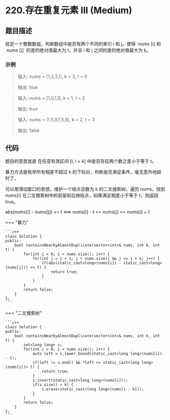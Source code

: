# 220.存在重复元素 III (Medium)

## 题目描述

给定一个整数数组，判断数组中是否有两个不同的索引 i 和 j，使得  nums [i] 和  nums [j]  的差的绝对值最大为 t，并且 i 和 j 之间的差的绝对值最大为 ķ。

### 示例

> 输入: nums = [1,2,3,1], k = 3, t = 0
>
> 输出: true

> 输入: nums = [1,0,1,1], k = 1, t = 2
>
> 输出: true

> 输入: nums = [1,5,9,1,5,9], k = 2, t = 3
>
> 输出: false

## 代码

题目的意思就是 在任意有效区间 [i, i + k] 中是否存在两个数之差小于等于 t。

暴力方法是枚举所有相差不超过 k 的下标对，判断是否满足条件，毫无意外地超时了。

可以用滑动窗口的思想，维护一个结点总数为 k 的二叉搜索树，遍历 nums，找到 nums[i] 在二叉搜索树中的前驱和后继结点，如果满足相差小于等于 t，则返回 true。

abs(nums[i] - nums[j]) <= t <==> nums[i] - t <= nums[j] <= nums[i] + t

=== "暴力"

    ```c++
    class Solution {
    public:
        bool containsNearbyAlmostDuplicate(vector<int>& nums, int k, int t) {
            for(int i = 0; i < nums.size(); i++) {
                for(int j = i + 1; j < nums.size() && j <= i + k; j++) {
                    if(abs(static_cast<long>(nums[i]) - static_cast<long>(nums[j])) <= t) {
                        return true;
                    }
                }
            }
            return false;
        }
    };
    ```
    
=== "二叉搜索树"

    ```c++
    class Solution {
    public:
        bool containsNearbyAlmostDuplicate(vector<int>& nums, int k, int t) {
            set<long long> s;
            for(int i = 0; i < nums.size(); i++) {
                auto left = s.lower_bound(static_cast<long long>(nums[i]) - t);
                if(left != s.end() && *left <= static_cast<long long>(nums[i])+ t) {
                    return true;
                }
                s.insert(static_cast<long long>(nums[i]));
                if(s.size() > k) {
                    s.erase(static_cast<long long>(nums[i - k]));
                }
            }
            return false;
        }
    };
    ```
